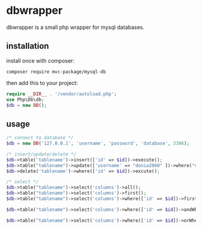 #  dbwrapper 

dbwrapper is a small php wrapper for mysql databases.

## installation

install once with composer:

```
composer require mvc-package/mysql-db
```

then add this to your project:

```php
require __DIR__ . '/vendor/autoload.php';
use Php\Db\db;
$db = new DB();
```

## usage

```php
/* connect to database */
$db = new DB('127.0.0.1', 'username', 'password', 'database', 3306);

/* insert/update/delete */
$db->table('tablename')->insert(['id' => $id])->execute();
$db->table("tablename")->update(['username' => "donia2000" ])->where("username", "=", 'donia')->execute();
$db->delete('tablename')->where(['id' => $id])->excute();

/* select */
$db->table("tablename")->select('columns')->all();
$db->table("tablename")->select('columns')->first();
$db->table("tablename")->select('columns')->where(['id' => $id])->first();

$db->table("tablename")->select('columns')->where(['id' => $id])->andWhere(['id' => $id])->first();

$db->table("tablename")->select('columns')->where(['id' => $id])->orWhere(['id' => $id])->first();

```

